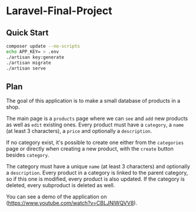 # Laravel-Final-Project

## Quick Start
```bash
composer update --no-scripts
echo APP_KEY= > .env
./artisan key:generate
./artisan migrate
./artisan serve
```

## Plan

The goal of this application is to make a small database of products in a
shop.<br>

The main page is a `products` page where we can `see` and `add` new products as
well as `edit` existing ones. Every product must have a `category`, a `name`
(at least 3 characters), a `price` and optionally a `description`.<br>

If no category exist, it's possible to create one either from the `categories`
page or directly when creating a new product, with the `create` button besides
`category`.<br>

The category must have a unique `name` (at least 3 characters) and
optionally a `description`. Every product in a category is linked to the parent
category, so if this one is modified, every product is also updated. If the
category is deleted, every subproduct is deleted as well.<br>

You can see a demo of the application on (https://www.youtube.com/watch?v=CBLJNlWQVV8).
